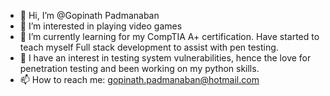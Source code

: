 - 👋 Hi, I’m @Gopinath Padmanaban
- 👀 I’m interested in playing video games
- 🌱 I’m currently learning for my CompTIA A+ certification. Have started to teach myself Full stack development to assist with pen testing. 
- 💞️ I have an interest in testing system vulnerabilities, hence the love for penetration testing and been working on my python skills. 
- 📫 How to reach me: gopinath.padmanaban@hotmail.com

<!---
mehGP/mehGP is a ✨ special ✨ repository because its `README.md` (this file) appears on your GitHub profile.
You can click the Preview link to take a look at your changes.
--->
